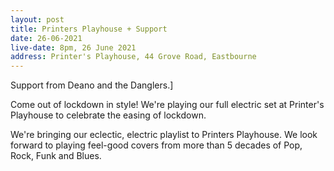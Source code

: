 ```yaml
---
layout: post
title: Printers Playhouse + Support
date: 26-06-2021
live-date: 8pm, 26 June 2021
address: Printer's Playhouse, 44 Grove Road, Eastbourne
---
```


Support from Deano and the Danglers.]

Come out of lockdown in style! We're playing our full electric set at Printer's Playhouse to celebrate the easing of lockdown.

We're bringing our eclectic, electric playlist to Printers Playhouse. We look forward to playing feel-good covers from more than 5 decades of Pop, Rock, Funk and Blues.